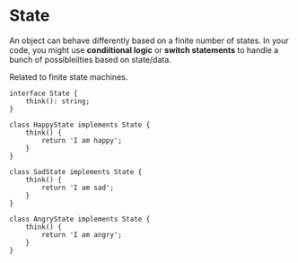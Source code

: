 # State

An object can behave differently based on a finite number of states. In your code, you might use **condiitional logic** or **switch statements** to handle a bunch of possibleilties based on state/data.

Related to finite state machines.

```tsx
interface State {
	think(): string;
}

class HappyState implements State {
	think() {
		return 'I am happy';
	}
}

class SadState implements State {
	think() {
		return 'I am sad';
	}
}

class AngryState implements State {
	think() {
		return 'I am angry';
	}
}
```
